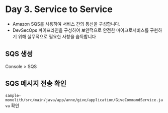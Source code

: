 # Day 3. Service to Service
- Amazon SQS를 사용하여 서비스 간의 통신을 구성합니다.
- DevSecOps 파이프라인을 구성하여 보안적으로 안전한 마이크로서비스를 구현하기 위해 실무적으로 필요한 사항을 습득합니다

## SQS 생성
Console > SQS

## SQS 메시지 전송 확인
`sample-monolith/src/main/java/app/anne/give/application/GiveCommandService.java` 확인

